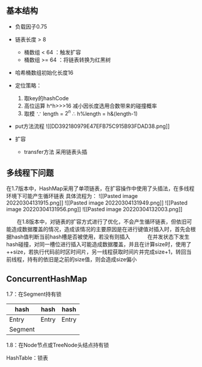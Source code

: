 ## 基本结构
- 负载因子0.75
- 链表长度 > 8
	- 桶数组 < 64 ：触发扩容
	- 桶数组 >= 64 ：将链表转换为红黑树
- 哈希桶数组初始化长度16
- 定位策略： 
	1. 取key的hashCode 
	2. 高位运算 
		h^h>>>16 减小因长度选用合数带来的碰撞概率
	3. 取模
		$\because$ length = $2^n$
		$\therefore$ h%length = h&(length-1)

- put方法流程
	![[DD392180979E47EFB75C915B93FDAD38.png]]
- 扩容
	- transfer方法 采用链表头插
## 多线程下问题
在1.7版本中，HashMap采用了单项链表，在扩容操作中使用了头插法，在多线程环境下可能产生循环链表
具体流程为：
![[Pasted image 20220304131915.png]]
![[Pasted image 20220304131949.png]]
![[Pasted image 20220304131956.png]]
![[Pasted image 20220304132003.png]]

&emsp;&emsp;在1.8版本中，对链表的扩容方式进行了优化，不会产生循环链表，但依旧可能造成数据覆盖的情况，造成该情况的主要原因是在进行键值对插入时，首先会根据hash值判断当前hash槽是否被使用，若没有则插入
&emsp;&emsp;&emsp;在并发状态下发生hash碰撞，对同一槽位进行插入可能造成数据覆盖，并且在计算size时，使用了++size，若执行代码前时区时间片，另一线程获取时间片并完成size+1，转回当前线程，持有的依旧是之前的size值，则会造成size偏小

## ConcurrentHashMap
1.7：在Segment持有锁

| hash | hash |hash|
| ----| ----|----|
|Entry|Entry|Entry|
|Segment|

1.8：在Node节点或TreeNode头结点持有锁

HashTable：锁表